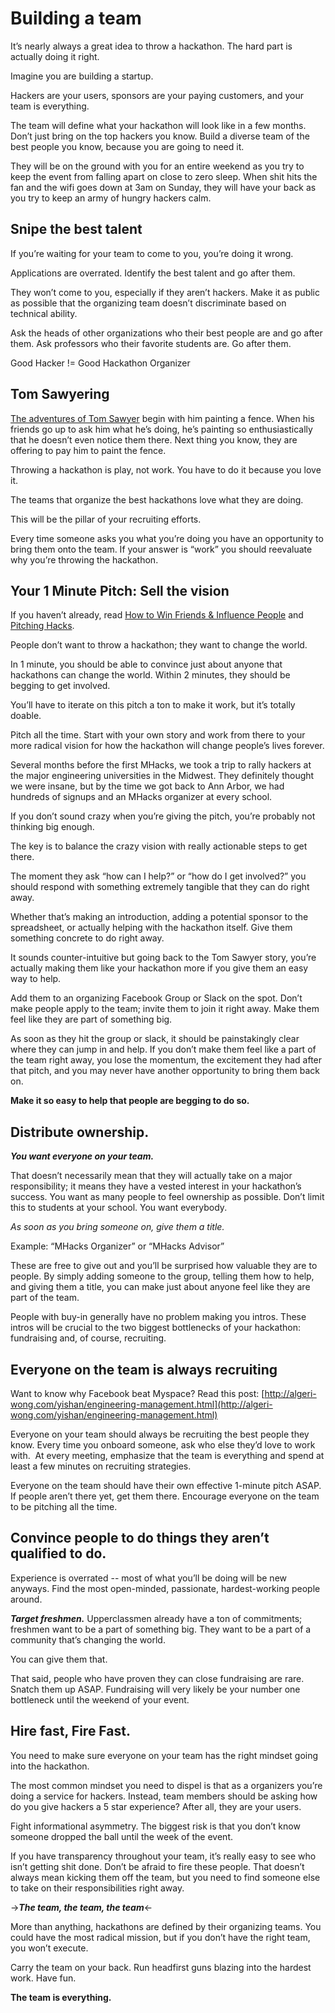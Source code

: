 # Building a team

  

It’s nearly always a great idea to throw a hackathon. The hard part is actually doing it right.

  

Imagine you are building a startup.

  

Hackers are your users, sponsors are your paying customers, and your team is everything.

  

The team will define what your hackathon will look like in a few months. Don’t just bring on the top hackers you know. Build a diverse team of the best people you know, because you are going to need it. 

  

They will be on the ground with you for an entire weekend as you try to keep the event from falling apart on close to zero sleep. When shit hits the fan and the wifi goes down at 3am on Sunday, they will have your back as you try to keep an army of hungry hackers calm.

  

## Snipe the best talent

If you’re waiting for your team to come to you, you’re doing it wrong.

  

Applications are overrated. Identify the best talent and go after them. 

  

They won’t come to you, especially if they aren’t hackers. Make it as public as possible that the organizing team doesn’t discriminate based on technical ability. 

  

Ask the heads of other organizations who their best people are and go after them. Ask professors who their favorite students are. Go after them.

  

Good Hacker != Good Hackathon Organizer 

  

## Tom Sawyering

[The adventures of Tom Sawyer](http://www.pbs.org/marktwain/learnmore/writings_tom.html) begin with him painting a fence. When his friends go up to ask him what he’s doing, he’s painting so enthusiastically that he doesn’t even notice them there. Next thing you know, they are offering to pay him to paint the fence.

  

Throwing a hackathon is play, not work. You have to do it because you love it. 

  

The teams that organize the best hackathons love what they are doing. 

  

This will be the pillar of your recruiting efforts.

  

Every time someone asks you what you’re doing you have an opportunity to bring them onto the team. If your answer is “work” you should reevaluate why you’re throwing the hackathon.

  

## Your 1 Minute Pitch: Sell the vision 

If you haven’t already, read [How to Win Friends & Influence People](http://www.amazon.com/How-Win-Friends-Influence-People/dp/0671027034) and [Pitching Hacks](http://venturehacks.wpengine.com/wp-content/uploads/2009/12/Pitching-Hacks.pdf).

  

People don’t want to throw a hackathon; they want to change the world.

  

In 1 minute, you should be able to convince just about anyone that hackathons can change the world. Within 2 minutes, they should be begging to get involved.

  

You’ll have to iterate on this pitch a ton to make it work, but it’s totally doable. 

  

Pitch all the time. Start with your own story and work from there to your more radical vision for how the hackathon will change people’s lives forever.

  

Several months before the first MHacks, we took a trip to rally hackers at the major engineering universities in the Midwest. They definitely thought we were insane, but by the time we got back to Ann Arbor, we had hundreds of signups and an MHacks organizer at every school.

  

If you don’t sound crazy when you’re giving the pitch, you’re probably not thinking big enough. 

  

The key is to balance the crazy vision with really actionable steps to get there. 

  

The moment they ask “how can I help?” or “how do I get involved?” you should respond with something extremely tangible that they can do right away. 

  

Whether that’s making an introduction, adding a potential sponsor to the spreadsheet, or actually helping with the hackathon itself. Give them something concrete to do right away.

  

It sounds counter-intuitive but going back to the Tom Sawyer story, you’re actually making them like your hackathon more if you give them an easy way to help. 

  

Add them to an organizing Facebook Group or Slack on the spot. Don’t make people apply to the team; invite them to join it right away. Make them feel like they are part of something big. 

  

As soon as they hit the group or slack, it should be painstakingly clear where they can jump in and help. If you don’t make them feel like a part of the team right away, you lose the momentum, the excitement they had after that pitch, and you may never have another opportunity to bring them back on.

  

**Make it so easy to help that people are begging to do so.** 

  

## Distribute ownership.

**_You want everyone on your team._**

  

That doesn’t necessarily mean that they will actually take on a major responsibility; it means they have a vested interest in your hackathon’s success. You want as many people to feel ownership as possible. Don’t limit this to students at your school. You want everybody.

  

_As soon as you bring someone on, give them a title._ 

Example: “MHacks Organizer” or “MHacks Advisor” 

  

These are free to give out and you’ll be surprised how valuable they are to people. By simply adding someone to the group, telling them how to help, and giving them a title, you can make just about anyone feel like they are part of the team.

  

People with buy-in generally have no problem making you intros. These intros will be crucial to the two biggest bottlenecks of your hackathon: fundraising and, of course, recruiting.

  

## Everyone on the team is always recruiting

Want to know why Facebook beat Myspace? Read this post: [http://algeri-wong.com/yishan/engineering-management.html](http://algeri-wong.com/yishan/engineering-management.html)

  

Everyone on your team should always be recruiting the best people they know. Every time you onboard someone, ask who else they’d love to work with.  At every meeting, emphasize that the team is everything and spend at least a few minutes on recruiting strategies.

  

Everyone on the team should have their own effective 1-minute pitch ASAP. If people aren’t there yet, get them there. Encourage everyone on the team to be pitching all the time.

  

## Convince people to do things they aren’t qualified to do. 

Experience is overrated -- most of what you’ll be doing will be new anyways. Find the most open-minded, passionate, hardest-working people around. 

  

**_Target freshmen._** Upperclassmen already have a ton of commitments; freshmen want to be a part of something big. They want to be a part of a community that’s changing the world. 

  

You can give them that. 

  

That said, people who have proven they can close fundraising are rare. Snatch them up ASAP. Fundraising will very likely be your number one bottleneck until the weekend of your event.

  
  

## Hire fast, Fire Fast.

You need to make sure everyone on your team has the right mindset going into the hackathon. 

  

The most common mindset you need to dispel is that as a organizers you’re doing a service for hackers. Instead, team members should be asking how do you give hackers a 5 star experience? After all, they are your users.

  

Fight informational asymmetry. The biggest risk is that you don’t know someone dropped the ball until the week of the event.

  

If you have transparency throughout your team, it’s really easy to see who isn’t getting shit done. Don’t be afraid to fire these people. That doesn’t always mean kicking them off the team, but you need to find someone else to take on their responsibilities right away.

  

->**_The team, the team, the team_**<-

  

More than anything, hackathons are defined by their organizing teams. You could have the most radical mission, but if you don’t have the right team, you won’t execute. 

  

Carry the team on your back. Run headfirst guns blazing into the hardest work. Have fun.

  

**The team is everything.**